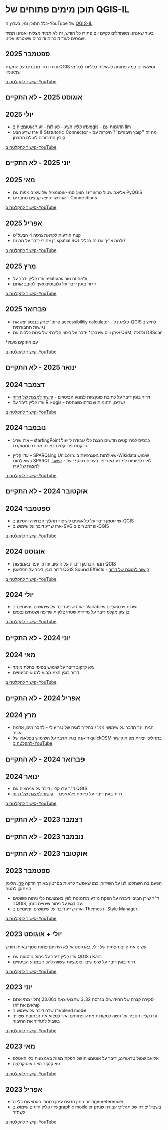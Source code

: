 <link rel="stylesheet" href="rtl.css">


# תוכן מימים פתוחים של QGIS-IL

כלל התוכן זמין בערוץ ה-YouTube של [QGIS-IL](https://www.youtube.com/@QGIS-IL).  

בעוד שאנחנו משתדלים לקיים יום פתוח כל חודש, זה לא תמיד מצליח ואנחנו תמיד שמחים לעוד דוברות ודוברים שיצטרפו אלינו.



## ספטמבר 2025

עדו ודרור מדברים על התקנת QGIS ומשאירים במה פתוחה לשאלות כלליות לכל מי שמעוניין

[קישור להקלטה ב-YouTube](https://youtube.com/live/TG9Cr7cxmXE?feature=share)

## אוגוסט 2025 - לא התקיים

## יולי 2025

* עדו קליין הציג -  פעולות - זעיר אוטומציה בqgis - הדגמות עם llm
* ארז שריג הציג Il_Statutoric_Connector - מה זה ״קובץ חיבורים״? היכרות עם קובץ החיבורים לעולם התכנון

[קישור להקלטה ב-YouTube](https://youtube.com/live/o87pR5tZ_DU?feature=share)

## יוני 2025 - לא התקיים


## מאי 2025

* אליאב שטול טראורינג הציג סמי-אוטומציה של עיצוב מפות עם PyQGIS
* ארז שריג יציג קבצים מחברים – Connections

[קישור להקלטה ב-YouTube](https://youtube.com/live/JRDGPhn3BGo)

## אפריל 2025

* קצת הודעות לקראת גרסה 4 הבעל"ט
* רן צחורי ידבר על מה זה spatial SQL ולמה צריך את זה בכלל?

[קישור להקלטה ב-YouTube](https://youtube.com/live/EKxmHp_WGGQ?feature=share)

## מרץ 2025
* עדו קליין ידבר על relations ולמה זה טוב
* דרור בוגין ידבר על גלובוסים ואיך לסובב אותם
  
[קישור להקלטה ב-YouTube](https://youtube.com/live/wHPkwHA2wo8?feature=share)

## פברואר 2025
* פרופ' יצחק בננסון יציג את accessibility calculator - פלאגין ל-QGIS לחישוב נגישות תחבורתית
* איתן וייס שינברג* ידבר על כיסוי הליכתי של גינות כלבים עם OSM, ולהלה DBScan

*עם חיזוקים מעדו 

[קישור להקלטה ב-YouTube](https://youtube.com/live/9tlgXJKykMA?feature=share)

## ינואר 2025 - לא התקיים

## דצמבר 2024
* דרור בוגין דיבר על כתיבת פונקציות למנוע הביטויים - [קישור למצגת של דרור](https://docs.google.com/presentation/d/1jhb9yJorj-INtr8OhwR0S29Pt7GlmY3WB_2n7kCEqxQ/edit?usp=sharing)
* עדו קליין דיבר על R ו-qgis - גשרים, תהומות ועבודה משותפת

[קישור להקלטה ב-YouTube](https://youtube.com/live/BfTo6Yv2zY4?feature=share)

## נובמבר 2024
* ארז שריג – startingPoint כבסיס לפרויקטים חדשים
הצגת כלי עבודה לייעול והקמת פרויקטים בצורה מהירה וממוקדת.

* עדו קליין – SPARQLing Unicorn: שאילתות גאוגרפיות ב-Wikidata
שימוש בשאילתות SPARQL לא-רלציוניות למידע גאוגרפי, בעזרת תוסף ייעודי.
[קישור למצגת של עדו](https://sweet-sfogliatella-f085fa.netlify.app/sparqling_unicorn.html#/title-slide)

[קישור להקלטה ב-YouTube](https://youtube.com/live/J0Uq8BOSvvU?feature=share)

## אוקטובר 2024 - לא התקיים

## ספטמבר 2024
* שי זוסמן דיבר על פלאגינים לשיפור תהליך הבחירה והסינון ב-QGIS
* ארז שריג דיבר על שימוש ב-SVG ופרמטרים ב-QGIS
  
[קישור להקלטה ב-YouTube](https://youtube.com/live/NDm0Y5IEkI0?feature=share)

## אוגוסט 2024
* תמר גוברמן דיברה על חישוב עודפי עפר באמצעות QGIS
* דרור בוגין דיבר על הפלאגין QGIS Sound Effects - [קישור למצגת של דרור](https://docs.google.com/presentation/d/1SQTg1WPEmd7QeZMEcqP4A4h9UlU2P0NpiJklQZcwhws/edit?usp=sharing)
  
[קישור להקלטה ב-YouTube](https://youtube.com/live/t4b2hLAL7Go?feature=share)

## יולי 2024
* ארז שריג דיבר על שימושים יומיומיים ב- Variables ושדות וירטואליים
* בן ציון מקלס דיבר על מדידת שטחי צלקות שריפה ושטחים נצפים
  
[קישור להקלטה ב-YouTube](https://youtube.com/live/cXnAIPzfyiI?feature=share)

## יוני 2024 - לא התקיים

## מאי 2024
* גיא קזקוב דיבר על שימוש בסיסי בתלת מימד
* דרור בוגין הציג מבוא למנוע הביטויים
  
[קישור להקלטה ב-YouTube](https://youtube.com/live/YMfzS0QuwZ0?feature=share)

## אפריל 2024 - לא התקיים

## מרץ 2024
* חגית וינר תדבר על שימושי ממ"ג בהידרולוגיה של נגר עילי - לחבר מים, אדמה ואוויר 
* דיאנה בוגין תדבר על השימוש בפלאגין של quickOSM בתהליכי יצירת מפות
[קישור להקלטה ב-YouTube](https://youtube.com/live/QwuFt3TnR9k?feature=share)

## פברואר 2024 - לא התקיים

## ינואר 2024
* ד"ר עדו קליין דיבר על אנימציה עם QGIS.
* דרור בוגין דיבר על פיתוח פלאגינים. - [קישור למצגת של דרור](https://docs.google.com/presentation/d/15rWE42oDx8-C0641Ddc500e2xA_y1vL5M8Q2QbKS6uA/edit?usp=sharing)

[קישור להקלטה ב-YouTube](https://youtube.com/live/NiW3r-4CJ9g?feature=share)

## דצמבר 2023 - לא התקיים
## נובמבר 2023 - לא התקיים
## אוקטובר 2023 - לא התקיים

## ספטמבר 2023
הפעם בה השתלטו לנו על השידור, כמו שאפשר לראות בסרטון באורך הדקה [פה](https://youtube.com/live/IDF5ThWRAWA).
הלינק המתוקן למטה
* ד"ר שירן חביבי דיברה על הפקת מידע מתמונות לווין באמצעות כלי ניתוח פשוטים בQGIS, עם דגש על ניתור שינויים בזמן.
* ארז שריג דיבר על שימושים יומיומיים ב-Themes ו- Style Manager.

[קישור להקלטה ב-YouTube](https://youtube.com/live/23DIA2nH594?feature=share)

## יולי + אוגוסט 2023
עשינו את היום הפתוח של יולי, באוגוסט אז לא היה יום פתוח נוסף באותו חודש
* עדו קליין דיבר על ניהול גרסאות עם QGIS ו Kart.
* דרור בוגין דיבר על שימושים ופונקציות ששווה להכיר במנוע הביטויים.

[קישור להקלטה ב-YouTube](https://youtube.com/live/qmZrt19MPJU)

## יוני 2023
* סקירה קצרה של החידושים בגרסה 3.32 שתצא/יצאה ב23.06 (תלוי מתי אתם קוראים את זה)
* ארז שדה דיבר על שימוש בblend mode
* עדו קליין הסביר על גישה למקורות מידע פתוחים ואיך למצוא את הכתובת שצריך בשביל להגדיר את החיבור

[קישור להקלטה ב-YouTube](https://youtube.com/live/jGBNIjnhotE)

## מאי 2023

* אליאב שטול טראורינג, דיבר על אוטומציה של הפקת מפות באמצעות כלי האטלס
* גיא קזקוב הציג אוֹטוֹקַרטְיָה 

[קישור להקלטה ב-YouTube](https://youtube.com/live/YMfzS0QuwZ0)

## אפריל 2023

* דרור בוגין הדגים עיגון רסטרי באמצעות כלי הgeoreferencer
* עידו קליין הדגים שימוש בgraphic modeler בשביל יצירה של תהליכי עבודה שניתן לשחזר

[קישור להקלטה ב-YouTube](https://youtube.com/live/L7-z88hLp3o?feature=share)



